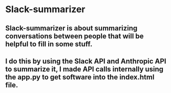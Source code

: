 # Slack-summarizer

## Slack-summarizer is about summarizing conversations between people that will be helpful to fill in some stuff.

## I do this by using the Slack API and Anthropic API to summarize it, I made API calls internally using the app.py to get software into the index.html file.